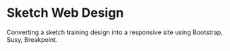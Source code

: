 # Sketch Web Design
Converting a sketch training design into a responsive site using Bootstrap, Susy, Breakpoint.
